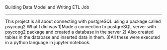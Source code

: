 Building Data Model and Writing ETL Job
__________________________________________________________________

This project is all about connecting with postgreSQL using a package called psycopg2
What I did was
1)Made a connection to postgreSQL server with psycopg2 package and created a database in the server
2) Also created tables in the database and inserted data in them.
3)All these were executed in a python language in jupyter notebook.

